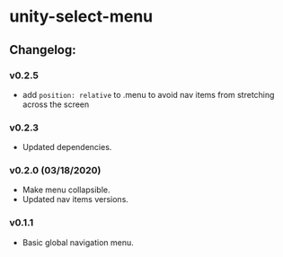 # unity-select-menu

## Changelog:

### v0.2.5
- add `position: relative` to .menu to avoid nav items from stretching across the screen 

### v0.2.3
- Updated dependencies.

### v0.2.0 (03/18/2020)
- Make menu collapsible.
- Updated nav items versions.

### v0.1.1
- Basic global navigation menu.
